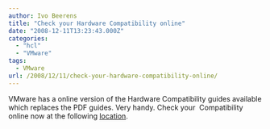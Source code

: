 ```yaml
---
author: Ivo Beerens
title: "Check your Hardware Compatibility online"
date: "2008-12-11T13:23:43.000Z"
categories: 
  - "hcl"
  - "VMware"
tags:
  - VMware
url: /2008/12/11/check-your-hardware-compatibility-online/
---
```


VMware has a online version of the Hardware Compatibility guides available which replaces the PDF guides. Very handy. Check your  Compatibility online now at the following [location](https://www.vmware.com/resources/compatibility/search.php).
